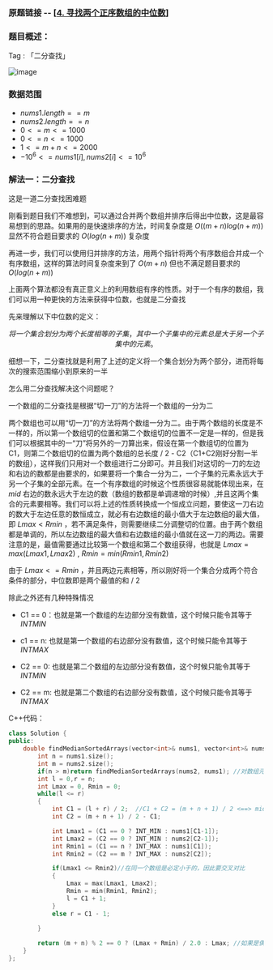 ### 原题链接 -- [[4. 寻找两个正序数组的中位数](https://leetcode.cn/problems/median-of-two-sorted-arrays/)]

### 题目概述：
Tag : 「二分查找」

![image](https://user-images.githubusercontent.com/99656524/196598918-1621dfe4-dc49-4c80-ac4a-9ee2257301cf.png)

### 数据范围
* $nums1.length == m$
* $nums2.length == n$
* $0 <= m <= 1000$
* $0 <= n <= 1000$
* $1 <= m + n <= 2000$
* $-10^6 <= nums1[i], nums2[i] <= 10^6$

### 解法一：二分查找
这是一道二分查找困难题

刚看到题目我们不难想到，可以通过合并两个数组并排序后得出中位数，这是最容易想到的思路。如果用的是快速排序的方法，时间复杂度是 $O((m+n)log(n+m))$ 显然不符合题目要求的 $O(log(n+m))$ 复杂度

再进一步，我们可以使用归并排序的方法，用两个指针将两个有序数组合并成一个有序数组，这样的算法时间复杂度来到了 $O(m + n)$ 但也不满足题目要求的 $O(log(n+m))$

上面两个算法都没有真正意义上的利用数组有序的性质。对于一个有序的数组，我们可以用一种更快的方法来获得中位数，也就是二分查找

先来理解以下中位数的定义：

$$
将一个集合划分为两个长度相等的子集，其中一个子集中的元素总是大于另一个子集中的元素。
$$

细想一下，二分查找就是利用了上述的定义将一个集合划分为两个部分，进而将每次的搜索范围缩小到原来的一半

怎么用二分查找解决这个问题呢？

一个数组的二分查找是根据“切一刀”的方法将一个数组的一分为二

两个数组也可以用“切一刀”的方法将两个数组一分为二。由于两个数组的长度是不一样的，所以第一个数组切的位置和第二个数组切的位置不一定是一样的，但是我们可以根据其中的一“刀”将另外的一刀算出来，假设在第一个数组切的位置为C1，则第二个数组切的位置为两个数组的总长度 / 2 - C2（C1+C2刚好分割一半的数组），这样我们只用对一个数组进行二分即可。并且我们对这切的一刀的左边和右边的数都是由要求的，如果要将一个集合一分为二，一个子集的元素永远大于另一个子集的全部元素。在一个有序数组的时候这个性质很容易就能体现出来，在 $mid$ 右边的数永远大于左边的数（数组的数都是单调递增的时候）,并且这两个集合的元素要相等。我们可以将上述的性质转换成一个恒成立问题，要使这一刀右边的数大于左边任意的数恒成立，就必有右边数组的最小值大于左边数组的最大值，即 $Lmax < Rmin$ ，若不满足条件，则需要继续二分调整切的位置。由于两个数组都是单调的，所以左边数组的最大值和右边数组的最小值就在这一刀的两边。需要注意的是，最值需要通过比较第一个数组和第二个数组获得，也就是 $Lmax = max(Lmax1,Lmax2)$ , $Rmin = min(Rmin1,Rmin2)$


由于 $Lmax <= Rmin$ ，并且两边元素相等，所以刚好将一个集合分成两个符合条件的部分，中位数即是两个最值的和 / 2

除此之外还有几种特殊情况

* C1 == 0：也就是第一个数组的左边部分没有数值，这个时候只能令其等于 $INTMIN$

* c1 == n: 也就是第一个数组的右边部分没有数值，这个时候只能令其等于 $INTMAX$

* C2 == 0: 也就是第二个数组的左边部分没有数值，这个时候只能令其等于 $INTMIN$

* C2 == m: 也就是第二个数组的右边部分没有数值，这个时候只能令其等于 $INTMAX$

C++代码：
```cpp
class Solution {
public:
    double findMedianSortedArrays(vector<int>& nums1, vector<int>& nums2) {
        int n = nums1.size();
        int m = nums2.size();
        if(n > m)return findMedianSortedArrays(nums2, nums1); //对数组元素个数小的进行二分，加快速度
        int l = 0,r = n;
        int Lmax = 0, Rmin = 0;
        while(l <= r)
        {
            int C1 = (l + r) / 2;  //C1 + C2 = (m + n + 1) / 2 <==> mid = (l + r + 1) / 2 （+1把取中间数的方式改成上取整）
            int C2 = (m + n + 1) / 2 - C1;

            int Lmax1 = (C1 == 0 ? INT_MIN : nums1[C1-1]);
            int Lmax2 = (C2 == 0 ? INT_MIN : nums2[C2-1]);
            int Rmin1 = (C1 == n ? INT_MAX : nums1[C1]);
            int Rmin2 = (C2 == m ? INT_MAX : nums2[C2]);

            if(Lmax1 <= Rmin2)//在同一个数组是必定小于的，因此要交叉对比
            {
                Lmax = max(Lmax1, Lmax2);
                Rmin = min(Rmin1, Rmin2);
                l = C1 + 1;
            } 
            else r = C1 - 1;
            
        }

        return (m + n) % 2 == 0 ? (Lmax + Rmin) / 2.0 : Lmax; //如果是偶数，则返回最值的平均值，如果是奇数就返回任意一个即可
    }
};
```
